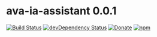 # ava-ia-assistant 0.0.1

[![Build Status](http://img.shields.io/travis/ava-ia/assistant/master.svg?style=flat-square)](https://travis-ci.org/ava-ia/assistant) [![devDependency Status](https://img.shields.io/david/ava-ia/assistant.svg?style=flat-square)](https://david-dm.org/ava-ia/assistant#info=dependencies) [![Donate](https://img.shields.io/badge/donate-paypal-blue.svg?style=flat-square)](https://paypal.me/soyjavi)
[![npm](https://img.shields.io/npm/l/botkit.svg?style=flat-square)](https://spdx.org/licenses/MIT)
